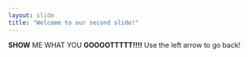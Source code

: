 ```yaml
---
layout: slide
title: "Welcome to our second slide!"
---
```

**SHOW** ME WHAT YOU **GOOOOTTTTT!!!!**
Use the left arrow to go back!
